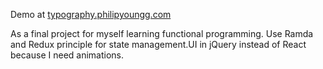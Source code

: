 Demo at [typography.philipyoungg.com](typography.philipyoungg.com)

As a final project for myself learning functional programming. Use Ramda and Redux principle for state management.UI in jQuery instead of React because I need animations.